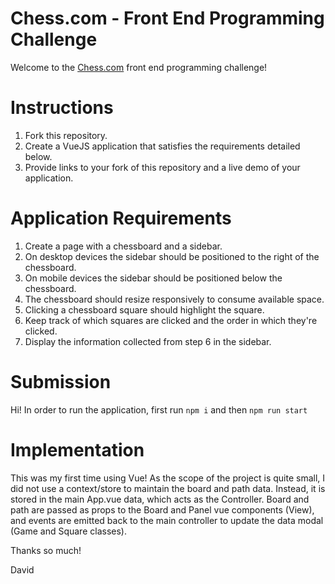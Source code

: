 # Chess.com - Front End Programming Challenge

Welcome to the [Chess.com](https://chess.com) front end programming challenge!

# Instructions

1. Fork this repository.
2. Create a VueJS application that satisfies the requirements detailed below.
3. Provide links to your fork of this repository and a live demo of your application.

# Application Requirements

1. Create a page with a chessboard and a sidebar.
2. On desktop devices the sidebar should be positioned to the right of the chessboard.
3. On mobile devices the sidebar should be positioned below the chessboard.
4. The chessboard should resize responsively to consume available space.
5. Clicking a chessboard square should highlight the square.
6. Keep track of which squares are clicked and the order in which they're clicked.
7. Display the information collected from step 6 in the sidebar.

# Submission

Hi! In order to run the application, first run `npm i` and then `npm run start`

# Implementation

This was my first time using Vue! As the scope of the project is quite small,
I did not use a context/store to maintain the board and path data.
Instead, it is stored in the main App.vue data, which acts as the Controller.
Board and path are passed as props to the Board and Panel vue components (View),
and events are emitted back to the main controller to update the data modal (Game and Square classes).

Thanks so much!

David
